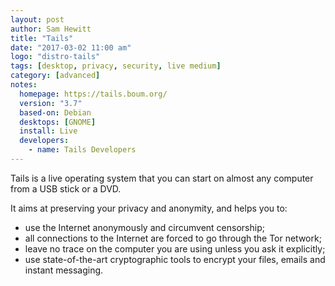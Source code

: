 ```yaml
---
layout: post
author: Sam Hewitt
title: "Tails"
date: "2017-03-02 11:00 am"
logo: "distro-tails"
tags: [desktop, privacy, security, live medium]
category: [advanced]
notes:
  homepage: https://tails.boum.org/
  version: "3.7"
  based-on: Debian
  desktops: [GNOME]
  install: Live
  developers:
    - name: Tails Developers
---
```


Tails is a live operating system that you can start on almost any computer from a USB stick or a DVD.

It aims at preserving your privacy and anonymity, and helps you to:

 - use the Internet anonymously and circumvent censorship;
 - all connections to the Internet are forced to go through the Tor network;
 - leave no trace on the computer you are using unless you ask it explicitly;
 - use state-of-the-art cryptographic tools to encrypt your files, emails and instant messaging.

